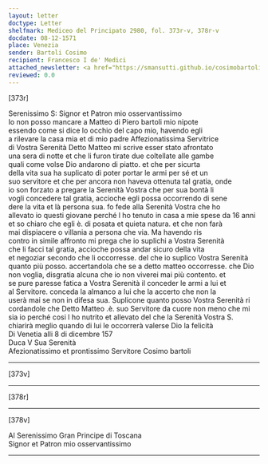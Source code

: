 ```yaml
---
layout: letter
doctype: Letter
shelfmark: Mediceo del Principato 2980, fol. 373r-v, 378r-v
docdate: 08-12-1571
place: Venezia
sender: Bartoli Cosimo
recipient: Francesco I de' Medici
attached_newsletter: <a href="https://smansutti.github.io/cosimobartoli/texts/3081_057/">3081_057</a>
reviewed: 0.0
---
```


[373r]  
  
  
Serenissimo S: Signor et Patron mio osservantissimo  
Io non posso mancare a Matteo di Piero bartoli mio nipote  
essendo come si dice lo occhio del capo mio, havendo egli  
a rilevare la casa mia et di mio padre Affezionatissima Servitrice  
di Vostra Serenità Detto Matteo mi scrive esser stato afrontato  
una sera di notte et che li furon tirate due coltellate alle gambe  
quali come volse Dio andarono di piatto. et che per sicurta  
della vita sua ha suplicato di poter portar le armi per sé et un  
suo servitore et che per ancora non haveva ottenuta tal gratia, onde  
io son forzato a pregare la Serenità Vostra che per sua bontà li  
vogli concedere tal gratia, accioche egli possa occorrendo di sene  
dere la vita et là persona sua. fo fede alla Serenità Vostra che ho  
allevato io questi giovane perché l ho tenuto in casa a mie spese da 16 anni  
et so chiaro che egli è. di posata et quieta natura. et che non farà  
mai dispiacere o villania a persona che via. Ma havendo ris  
contro in simile affronto mi prega che io suplichi a Vostra Serenità  
che li facci tal gratia, accioche possa andar sicuro della vita  
et negoziar secondo che li occorresse. del che io suplico Vostra Serenità  
quanto più posso. accertandola che se a detto matteo occorresse. che Dio  
non voglia, disgratia alcuna che io non viverei mai più contento. et  
se pure paresse fatica a Vostra Serenità il conceder le armi a lui et  
al Servitore. conceda la almanco a lui che la accerto che non la  
userà mai se non in difesa sua. Suplicone quanto posso Vostra Serenità ri  
cordandole che Detto Matteo .è. suo Servitore da cuore non meno che mi  
sia io perché cosi l ho nutrito et allevato del che la Serenità Vostra S.  
chiarirà meglio quando di lui le occorrerà valerse Dio la felicità  
Di Venetia alli 8 di dicembre 157  
Duca V Sua Serenità  
Afezionatissimo et prontissimo Servitore Cosimo bartoli  
  
---  

[373v]  
  
  
  
---  

[378r]  
  
  
  
---  

[378v]  
  
  
Al Serenissimo Gran Principe di Toscana  
Signor et Patron mio osservantissimo  
  
---  


